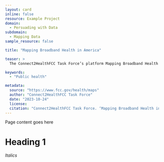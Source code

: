 ```yaml
---
layout: card
inline: false
resource: Example Project
domain:
  - Persuading with Data
subdomain:
  - Mapping Data
sample_resource: false

title: "Mapping Broadband Health in America"

teaser: >
  The Connect2HealthFCC Task Force’s platform Mapping Broadband Health in America 2023 allows users to visualize, intersect, and analyze broadband and health data at the national, state and county levels – informing policy and program prescriptions, future innovations, and investment decisions. This data visualization tool is especially timely given the recent COVID-19 national public health emergency, when telehealth became increasingly critical to meeting the needs of Americans, especially those residing in rural areas. This experience shifted the way in which many Americans access healthcare. The 2023 release reflects an important expansion and update of the platform to include maternal health data and opioid mortality rates.  Additionally, the platform now provides more advanced visualizations and analytic functionalities. The updated architecture and methodology allow users greater flexibility and control, as the broadband health space evolves.

keywords:
  - "Public health"

metadata:
  source: "https://www.fcc.gov/health/maps"
  author: "Connect2HealthFCC Task Force"
  date: "2023-10-24"
  license:
  citation: "Connect2HealthFCC Task Force. ‘Mapping Broadband Health in America.’ Federal Communications Commission, 24 Oct. 2023, https://www.fcc.gov/health/maps."
---
```


Page content goes here

# Heading 1

_Italics_
